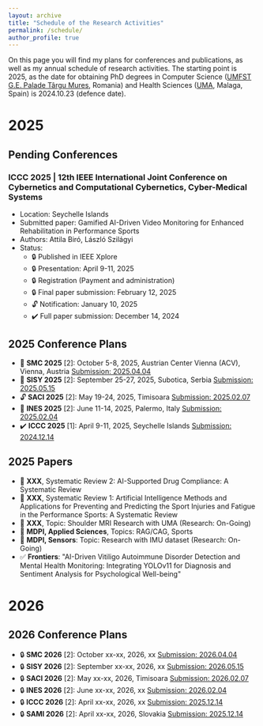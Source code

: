 ```yaml
---
layout: archive
title: "Schedule of the Research Activities"
permalink: /schedule/
author_profile: true
---
```

On this page you will find my plans for conferences and publications, as well as my annual schedule of research activities. 
The starting point is 2025, as the date for obtaining PhD degrees in Computer Science ([UMFST G.E. Palade Târgu Mures](https://umfst.ro), Romania) and Health Sciences ([UMA](https://www.uma.es), Malaga, Spain) is 2024.10.23 (defence date).

# 2025
## Pending Conferences
### **ICCC 2025** | 12th IEEE International Joint Conference on Cybernetics and Computational Cybernetics, Cyber-Medical Systems
  * Location: Seychelle Islands
  * Submitted paper: Gamified AI-Driven Video Monitoring for Enhanced Rehabilitation in Performance Sports
  * Authors: Attila Biró, László Szilágyi
  * Status:
    - :lock:  Published in IEEE Xplore
    - :lock:  Presentation: April 9-11, 2025
    - :lock:  Registration (Payment and administration)
    - :lock:  Final paper submission: February 12, 2025
    - :unlock:  Notification: January 10, 2025
    - :heavy_check_mark: Full paper submission: December 14, 2024

## 2025 Conference Plans
  * :date: **SMC 2025** [2]: October 5-8, 2025, Austrian Center Vienna (ACV), Vienna, Austria [Submission: 2025.04.04](https://www.ieeesmc2025.org/) 
  * :date: **SISY 2025** [2]: September 25-27, 2025, Subotica, Serbia [Submission: 2025.05.15](https://conf.uni-obuda.hu/sisy2025/) 
  * :unlock: **SACI 2025** [2]: May 19-24, 2025, Timisoara [Submission: 2025.02.07](https://conf.uni-obuda.hu/saci2025/)
  * :memo: **INES 2025** [2]: June 11-14, 2025, Palermo, Italy [Submission: 2025.02.04](http://www.ines-conf.org/ines-conf/2025index.html) 
  * :heavy_check_mark: **ICCC 2025** [1]: April 9-11, 2025, Seychelle Islands [Submission: 2024.12.14](https://conf.uni-obuda.hu/iccc2025/)

## 2025 Papers
  * :date:  **XXX**, Systematic Review 2: AI-Supported Drug Compliance: A Systematic Review
  * :date:  **XXX**, Systematic Review 1: Artificial Intelligence Methods and Applications for Preventing and Predicting the Sport Injuries and Fatigue in the Performance Sports: A Systematic Review
  * :memo:  **XXX**, Topic: Shoulder MRI Research with UMA (Research: On-Going)
  * :memo:  **MDPI, Applied Sciences**, Topics: RAG/CAG, Sports
  * :memo:  **MDPI, Sensors**: Topic: Research with IMU dataset (Research: On-Going)
  * :white_check_mark:  **Frontiers**: "AI-Driven Vitiligo Autoimmune Disorder Detection and Mental Health Monitoring: Integrating YOLOv11 for Diagnosis and Sentiment Analysis for Psychological Well-being"

# 2026
## 2026 Conference Plans
  * :lock:  **SMC 2026** [2]: October xx-xx, 2026, xx [Submission: 2026.04.04](https://www.ieeesmc2026.org/) 
  * :lock:  **SISY 2026** [2]: September xx-xx, 2026, xx [Submission: 2026.05.15](https://conf.uni-obuda.hu/sisy2026/) 
  * :lock:  **SACI 2026** [2]: May xx-xx, 2026, Timisoara [Submission: 2026.02.07](https://conf.uni-obuda.hu/saci2026)
  * :lock:  **INES 2026** [2]: June xx-xx, 2026, xx [Submission: 2026.02.04](http://www.ines-conf.org/ines-conf/2026index.html) 
  * :lock:  **ICCC 2026** [2]: April xx-xx, 2026, xx [Submission: 2025.12.14](https://conf.uni-obuda.hu/iccc2026)
  * :lock:  **SAMI 2026** [2]: April xx-xx, 2026, Slovakia [Submission: 2025.12.14](https://conf.uni-obuda.hu/sami2026)
